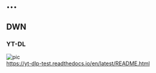 # ...

## DWN

### YT-DL

![pic](https://user-images.githubusercontent.com/34105153/188293003-2894e725-a71c-45f6-a0a2-54e1175b3925.png)  
https://yt-dlp-test.readthedocs.io/en/latest/README.html
